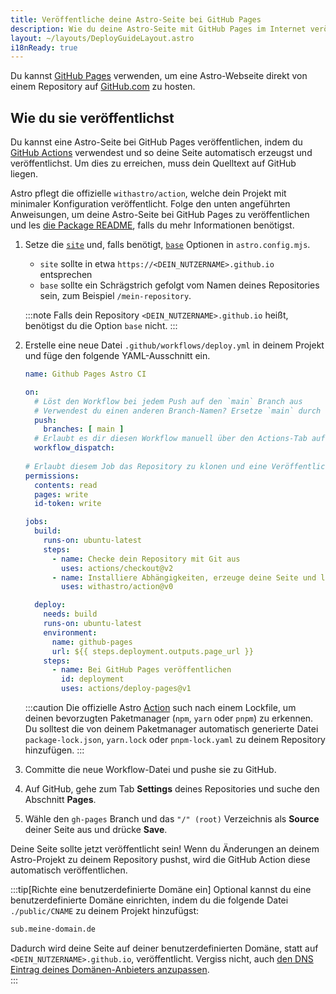 ```yaml
---
title: Veröffentliche deine Astro-Seite bei GitHub Pages
description: Wie du deine Astro-Seite mit GitHub Pages im Internet veröffentlichst.
layout: ~/layouts/DeployGuideLayout.astro
i18nReady: true
---
```


Du kannst [GitHub Pages](https://pages.github.com/) verwenden, um eine Astro-Webseite direkt von einem Repository auf [GitHub.com](https://github.com/) zu hosten.

## Wie du sie veröffentlichst

Du kannst eine Astro-Seite bei GitHub Pages veröffentlichen, indem du [GitHub Actions](https://github.com/features/actions) verwendest und so deine Seite automatisch erzeugst und veröffentlichst. Um dies zu erreichen, muss dein Quelltext auf GitHub liegen.

Astro pflegt die offizielle `withastro/action`, welche dein Projekt mit minimaler Konfiguration veröffentlicht. Folge den unten angeführten Anweisungen, um deine Astro-Seite bei GitHub Pages zu veröffentlichen und les [die Package README](https://github.com/withastro/action), falls du mehr Informationen benötigst.

1. Setze die [`site`](/en/reference/configuration-reference/#site) und, falls benötigt, [`base`](/en/reference/configuration-reference/#base) Optionen in `astro.config.mjs`.
    - `site` sollte in etwa `https://<DEIN_NUTZERNAME>.github.io` entsprechen
    - `base` sollte ein Schrägstrich gefolgt vom Namen deines Repositories sein, zum Beispiel `/mein-repository`.
    
    :::note
    Falls dein Repository `<DEIN_NUTZERNAME>.github.io` heißt, benötigst du die Option `base` nicht.
    :::

2. Erstelle eine neue Datei `.github/workflows/deploy.yml` in deinem Projekt und füge den folgende YAML-Ausschnitt ein.

    ```yaml
    name: Github Pages Astro CI

    on:
      # Löst den Workflow bei jedem Push auf den `main` Branch aus
      # Verwendest du einen anderen Branch-Namen? Ersetze `main` durch den Namen deines Branches
      push:
        branches: [ main ]
      # Erlaubt es dir diesen Workflow manuell über den Actions-Tab auf GitHub zu starten
      workflow_dispatch:
      
    # Erlaubt diesem Job das Repository zu klonen und eine Veröffentlichung bei GitHub Pages zu erstellen
    permissions:
      contents: read
      pages: write
      id-token: write

    jobs:
      build:
        runs-on: ubuntu-latest
        steps:
          - name: Checke dein Repository mit Git aus
            uses: actions/checkout@v2          
          - name: Installiere Abhängigkeiten, erzeuge deine Seite und lade sie hoch
            uses: withastro/action@v0

      deploy:
        needs: build
        runs-on: ubuntu-latest
        environment:
          name: github-pages
          url: ${{ steps.deployment.outputs.page_url }}
        steps:
          - name: Bei GitHub Pages veröffentlichen
            id: deployment
            uses: actions/deploy-pages@v1
    ```
    
    :::caution
    Die offizielle Astro [Action](https://github.com/withastro/action) such nach einem Lockfile, um deinen bevorzugten Paketmanager (`npm`, `yarn` oder `pnpm`) zu erkennen. Du solltest die von deinem Paketmanager automatisch generierte Datei `package-lock.json`, `yarn.lock` oder `pnpm-lock.yaml` zu deinem Repository hinzufügen.
    :::

3. Committe die neue Workflow-Datei und pushe sie zu GitHub.

4. Auf GitHub, gehe zum Tab **Settings** deines Repositories und suche den Abschnitt **Pages**.  

5. Wähle den `gh-pages` Branch und das `"/" (root)` Verzeichnis als **Source** deiner Seite aus und drücke **Save**.  
  
Deine Seite sollte jetzt veröffentlicht sein! Wenn du Änderungen an deinem Astro-Projekt zu deinem Repository pushst, wird die GitHub Action diese automatisch veröffentlichen.

:::tip[Richte eine benutzerdefinierte Domäne ein]
Optional kannst du eine benutzerdefinierte Domäne einrichten, indem du die folgende Datei `./public/CNAME` zu deinem Projekt hinzufügst:

```txt title="public/CNAME"
sub.meine-domain.de
```

Dadurch wird deine Seite auf deiner benutzerdefinierten Domäne, statt auf `<DEIN_NUTZERNAME>.github.io`, veröffentlicht. Vergiss nicht, auch [den DNS Eintrag deines Domänen-Anbieters anzupassen](https://docs.github.com/en/pages/configuring-a-custom-domain-for-your-github-pages-site/managing-a-custom-domain-for-your-github-pages-site#configuring-a-subdomain).   
:::
